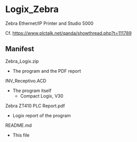 # Logix_Zebra
Zebra Ethernet/IP Printer and Studio 5000 

Cf. https://www.plctalk.net/qanda/showthread.php?t=111789

## Manifest

Zebra_Logix.zip

- The program and the PDF report


INV_Receptivo.ACD

- The program itself
  - Compact Logix, V30

Zebra ZT410 PLC Report.pdf

- Logix report of the program

README.md

- This file
